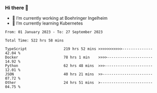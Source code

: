 ### Hi there 👋
- 🔭 I’m currently working at Boehringer Ingelheim
- 🌱 I’m currently learning Kubernetes

 
<!--START_SECTION:waka-->

```text
From: 01 January 2023 - To: 27 September 2023

Total Time: 522 hrs 58 mins

TypeScript                 219 hrs 52 mins >>>>>>>>>>>--------------   42.04 %
Docker                     78 hrs 1 min    >>>>---------------------   14.92 %
Python                     62 hrs 48 mins  >>>----------------------   12.01 %
JSON                       40 hrs 21 mins  >>-----------------------   07.72 %
Other                      24 hrs 51 mins  >------------------------   04.75 %
```

<!--END_SECTION:waka-->

 
